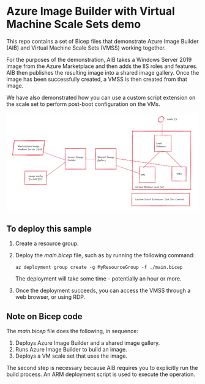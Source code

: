 # Azure Image Builder with Virtual Machine Scale Sets demo

This repo contains a set of Bicep files that demonstrate Azure Image Builder (AIB) and Virtual Machine Scale Sets (VMSS) working together.

For the purposes of the demonstration, AIB takes a Windows Server 2019 image from the Azure Marketplace and then adds the IIS roles and features. AIB then publishes the resulting image into a shared image gallery. Once the image has been successfully created, a VMSS is then created from that image.

We have also demonstrated how you can use a custom script extension on the scale set to perform post-boot configuration on the VMs.

![Napkin architecture image](./napkinarch.jpg "Napkin architecture")

## To deploy this sample

1. Create a resource group.

1. Deploy the _main.bicep_ file, such as by running the following command:
   ```
   az deployment group create -g MyResourceGroup -f ./main.bicep
   ```

   The deployment will take some time - potentially an hour or more.

1. Once the deployment succeeds, you can access the VMSS through a web browser, or using RDP.

## Note on Bicep code

The _main.bicep_ file does the following, in sequence:

1. Deploys Azure Image Builder and a shared image gallery.
1. Runs Azure Image Builder to build an image.
1. Deploys a VM scale set that uses the image.

The second step is necessary because AIB requires you to explicitly run the build process. An ARM deployment script is used to execute the operation.

